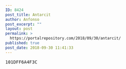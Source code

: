 ```yaml
---
ID: 8424
post_title: Antarcit
author: Anfonso
post_excerpt: ""
layout: post
permalink: >
  https://portalrepository.com/2018/09/30/antarcit/
published: true
post_date: 2018-09-30 11:41:33
---
```

<pre>101DFF6A4F3C</pre>